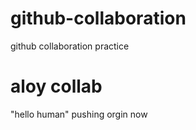 # github-collaboration
github collaboration practice

# aloy collab 
"hello human"
pushing orgin now